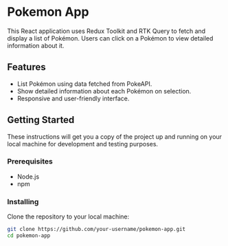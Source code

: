 # Pokemon App

This React application uses Redux Toolkit and RTK Query to fetch and display a list of Pokémon. Users can click on a Pokémon to view detailed information about it.

## Features

- List Pokémon using data fetched from PokeAPI.
- Show detailed information about each Pokémon on selection.
- Responsive and user-friendly interface.

## Getting Started

These instructions will get you a copy of the project up and running on your local machine for development and testing purposes.

### Prerequisites

- Node.js
- npm

### Installing

Clone the repository to your local machine:

```bash
git clone https://github.com/your-username/pokemon-app.git
cd pokemon-app
